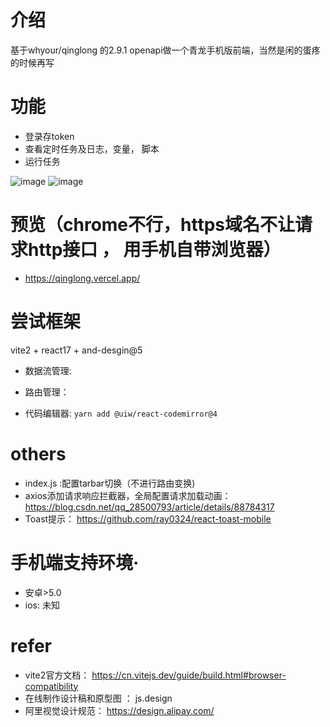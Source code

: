 # 介绍
基于whyour/qinglong 的2.9.1 openapi做一个青龙手机版前端，当然是闲的蛋疼的时候再写

# 功能
- 登录存token
- 查看定时任务及日志，变量， 脚本
- 运行任务

![image](https://user-images.githubusercontent.com/18437170/132957393-3505f744-0fd9-447e-9b74-0ec538be1ae8.png)
![image](https://user-images.githubusercontent.com/18437170/132981332-62e55258-49f5-4bdf-99d9-d7125752d5fe.png)



# 预览（chrome不行，https域名不让请求http接口 ， 用手机自带浏览器）
- https://qinglong.vercel.app/

# 尝试框架 
vite2 + react17 + and-desgin@5
- 数据流管理:
- 路由管理：

- 代码编辑器: `yarn add @uiw/react-codemirror@4`

# others
- index.js :配置tarbar切换（不进行路由变换)
- axios添加请求响应拦截器，全局配置请求加载动画：https://blog.csdn.net/qq_28500793/article/details/88784317
- Toast提示： https://github.com/ray0324/react-toast-mobile

# 手机端支持环境·
- 安卓>5.0
- ios: 未知


# refer
- vite2官方文档： https://cn.vitejs.dev/guide/build.html#browser-compatibility
- 在线制作设计稿和原型图 ： js.design
- 阿里视觉设计规范： https://design.alipay.com/
